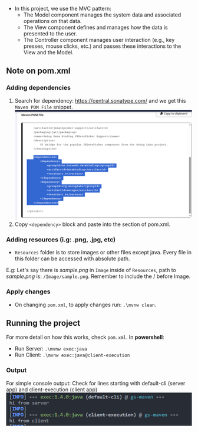 - In this project, we use the MVC pattern:
  - The Model component manages the system data and associated operations on that data.
  - The View component defines and manages how the data is presented to the user.
  - The Controller component manages user interaction (e.g., key presses, mouse clicks, etc.) and passes these interactions to the View and the Model.

## Note on pom.xml

### Adding dependencies

1. Search for dependency: https://central.sonatype.com/ and we get this `Maven POM File` snippet.
  ![img.png](img.png)
2. Copy `<dependency>` block and paste into the <dependencies> section of pom.xml.

### Adding resources (i.g: .png, .jpg, etc)

- `Resources` folder is to store images or other files except java. Every file in this folder can be accessed with absolute path.

E.g: Let's say there is _sample.png_ in `Image` inside of `Resources`, path to _sample.png_ is: `/Image/sample.png`. Remember to include the / before Image.

### Apply changes

- On changing `pom.xml`, to apply changes run: `.\mvnw clean`.

## Running the project

For more detail on how this works, check `pom.xml`.
In **powershell**:

- Run Server:
  `.\mvnw exec:java`
- Run Client:
  `.\mvnw exec:java@client-execution`

### Output

For simple console output:
Check for lines starting with default-cli (server app) and client-execution (client app)
![Alt text](image.png)

